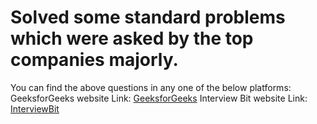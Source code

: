 # Solved some standard problems which were asked by the top companies majorly.
You can find the above questions in any one of the below platforms:
GeeksforGeeks website Link: [GeeksforGeeks](https://www.geeksforgeeks.org/)
Interview Bit website Link: [InterviewBit](https://www.interviewbit.com/practice/)
